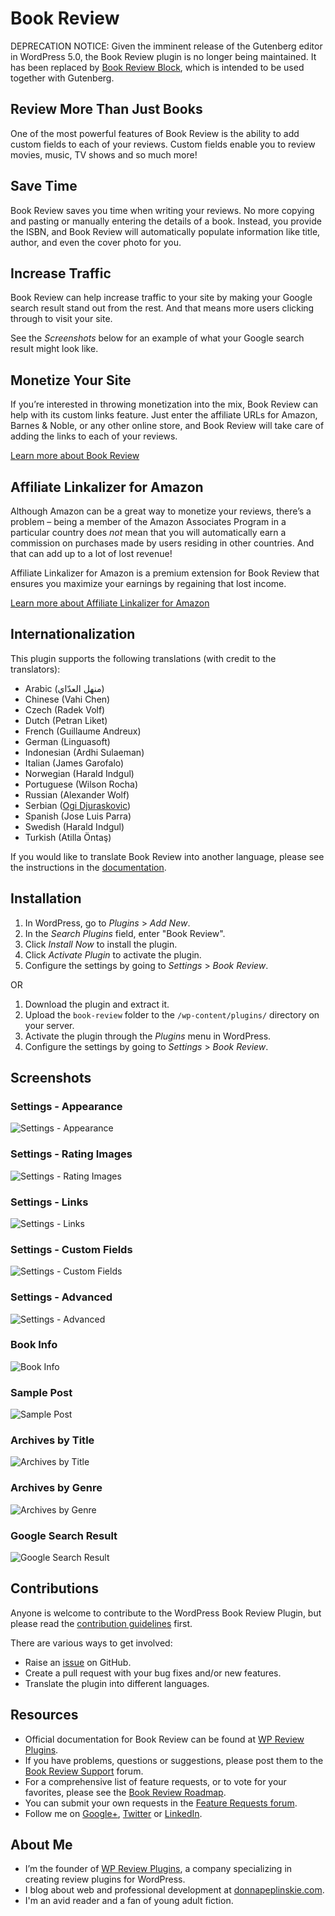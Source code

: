 # Book Review #

DEPRECATION NOTICE: Given the imminent release of the Gutenberg editor in WordPress 5.0, the Book Review plugin is no longer being maintained. It has been replaced by [Book Review Block](https://github.com/donnapep/book-review-block), which is intended to be used together with Gutenberg.

## Review More Than Just Books ##
One of the most powerful features of Book Review is the ability to add custom fields to each of your reviews. Custom fields enable you to review movies, music, TV shows and so much more!

## Save Time ##
Book Review saves you time when writing your reviews. No more copying and pasting or manually entering the details of a book. Instead, you provide the ISBN, and Book Review will automatically populate information like title, author, and even the cover photo for you.

## Increase Traffic ##
Book Review can help increase traffic to your site by making your Google search result stand out from the rest. And that means more users clicking through to visit your site.

See the *Screenshots* below for an example of what your Google search result might look like.

## Monetize Your Site ##
If you’re interested in throwing monetization into the mix, Book Review can help with its custom links feature. Just enter the affiliate URLs for Amazon, Barnes & Noble, or any other online store, and Book Review will take care of adding the links to each of your reviews.

[Learn more about Book Review](http://wpreviewplugins.com/product/book-review/#utm_source=github.com&utm_medium=partner&utm_campaign=book+review)

## Affiliate Linkalizer for Amazon ##
Although Amazon can be a great way to monetize your reviews, there’s a problem – being a member of the Amazon Associates Program in a particular country does *not* mean that you will automatically earn a commission on purchases made by users residing in other countries. And that can add up to a lot of lost revenue!

Affiliate Linkalizer for Amazon is a premium extension for Book Review that ensures you maximize your earnings by regaining that lost income.

[Learn more about Affiliate Linkalizer for Amazon](http://wpreviewplugins.com/product/affiliate-linkalizer-amazon/#utm_source=github.com&utm_medium=partner&utm_campaign=linkalizer)

## Internationalization ##
This plugin supports the following translations (with credit to the translators):

* Arabic (منهل العدّاي‎)
* Chinese (Vahi Chen)
* Czech (Radek Volf)
* Dutch (Petran Liket)
* French (Guillaume Andreux)
* German (Linguasoft)
* Indonesian (Ardhi Sulaeman)
* Italian (James Garofalo)
* Norwegian (Harald Indgul)
* Portuguese (Wilson Rocha)
* Russian (Alexander Wolf)
* Serbian ([Ogi Djuraskovic](http://firstsiteguide.com/))
* Spanish (Jose Luis Parra)
* Swedish (Harald Indgul)
* Turkish (Atilla Öntaş)

If you would like to translate Book Review into another language, please see the instructions in the [documentation](http://wpreviewplugins.com/documentation/translate-book-review/).

## Installation ##

1. In WordPress, go to *Plugins* > *Add New*.
1. In the *Search Plugins* field, enter "Book Review".
1. Click *Install Now* to install the plugin.
1. Click *Activate Plugin* to activate the plugin.
1. Configure the settings by going to *Settings* > *Book Review*.

OR

1. Download the plugin and extract it.
1. Upload the `book-review` folder to the `/wp-content/plugins/` directory on your server.
1. Activate the plugin through the *Plugins* menu in WordPress.
1. Configure the settings by going to *Settings* > *Book Review*.

## Screenshots ##

### Settings - Appearance ###
![Settings - Appearance](https://cloud.githubusercontent.com/assets/1190420/12072461/aa3c6d16-b0ad-11e5-85b9-efb284f44328.png)
### Settings - Rating Images ###
![Settings - Rating Images](https://cloud.githubusercontent.com/assets/1190420/12072467/aa474812-b0ad-11e5-86c8-3ca31844f9c5.png)
### Settings - Links ###
![Settings - Links](https://cloud.githubusercontent.com/assets/1190420/12072466/aa40fcb4-b0ad-11e5-8324-df75ae1db768.png)
### Settings - Custom Fields ###
![Settings - Custom Fields](https://cloud.githubusercontent.com/assets/1190420/12072463/aa400cb4-b0ad-11e5-8eda-821050ed8371.png)
### Settings - Advanced ###
![Settings - Advanced](https://cloud.githubusercontent.com/assets/1190420/12072464/aa406b8c-b0ad-11e5-9106-98ac8fa9e791.png)
### Book Info ###
![Book Info](https://cloud.githubusercontent.com/assets/1190420/12072462/aa3efa40-b0ad-11e5-9845-62aa7de7c1e8.png)
### Sample Post ###
![Sample Post](https://cloud.githubusercontent.com/assets/1190420/12072465/aa409134-b0ad-11e5-8323-ecf0365d5274.png)
### Archives by Title ###
![Archives by Title](https://cloud.githubusercontent.com/assets/1190420/5692228/a2c37a0e-98ba-11e4-9f34-789dac88c24b.png)
### Archives by Genre ###
![Archives by Genre](https://cloud.githubusercontent.com/assets/1190420/5692231/a2c73978-98ba-11e4-8534-1a140584bfec.png)
### Google Search Result ###
![Google Search Result](https://cloud.githubusercontent.com/assets/1190420/5770126/1a086cd6-9cf4-11e4-9881-fc517d73b29e.png)

## Contributions ##
Anyone is welcome to contribute to the WordPress Book Review Plugin, but please read the [contribution guidelines](https://github.com/donnapep/book-review/blob/master/CONTRIBUTING.md) first.

There are various ways to get involved:

* Raise an [issue](https://github.com/donnapep/book-review/issues) on GitHub.
* Create a pull request with your bug fixes and/or new features.
* Translate the plugin into different languages.

## Resources ##
* Official documentation for Book Review can be found at [WP Review Plugins](http://wpreviewplugins.com/documentation/).
* If you have problems, questions or suggestions, please post them to the [Book Review Support](http://wpreviewplugins.com/support/forum/general-support/) forum.
* For a comprehensive list of feature requests, or to vote for your favorites, please see the [Book Review Roadmap](https://trello.com/b/rlglE0Gf/book-review-roadmap).
* You can submit your own requests in the [Feature Requests forum](http://wpreviewplugins.com/support/forum/feature-requests/).
* Follow me on [Google+](https://plus.google.com/u/0/+DonnaPeplinskie/posts), [Twitter](https://twitter.com/donnapep) or [LinkedIn](http://www.linkedin.com/in/donnapeplinskie).

## About Me ##
* I’m the founder of [WP Review Plugins](http://wpreviewplugins.com/), a company specializing in creating review plugins for WordPress.
* I blog about web and professional development at [donnapeplinskie.com](http://donnapeplinskie.com/).
* I'm an avid reader and a fan of young adult fiction.

